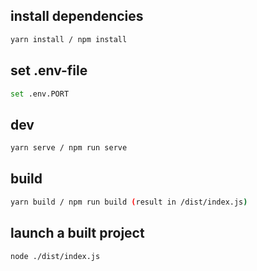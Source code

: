 ## install dependencies
```bash
yarn install / npm install
```
## set .env-file
```bash
set .env.PORT
```
## dev
```bash
yarn serve / npm run serve
```
## build
```bash
yarn build / npm run build (result in /dist/index.js)
```
## launch a built project
```bash
node ./dist/index.js
```
